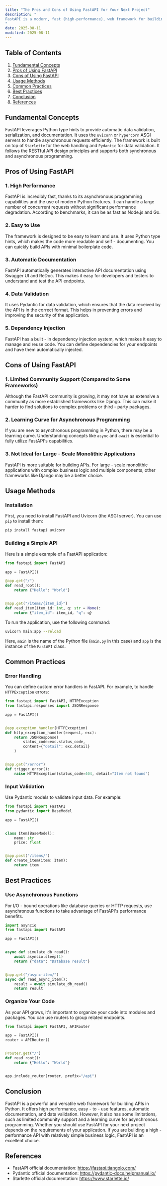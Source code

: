 ```yaml
---
title: "The Pros and Cons of Using FastAPI for Your Next Project"
description: "
FastAPI is a modern, fast (high-performance), web framework for building APIs with Python 3.7+ based on standard Python type hints. It has gained significant popularity in the Python community due to its speed, simplicity, and robustness. However, like any technology, it comes with its own set of advantages and disadvantages. In this blog, we will explore the pros and cons of using FastAPI for your next project, along with usage methods, common practices, and best practices.
"
date: 2025-08-11
modified: 2025-08-11
---
```


## Table of Contents
1. [Fundamental Concepts](#fundamental-concepts)
2. [Pros of Using FastAPI](#pros-of-using-fastapi)
3. [Cons of Using FastAPI](#cons-of-using-fastapi)
4. [Usage Methods](#usage-methods)
5. [Common Practices](#common-practices)
6. [Best Practices](#best-practices)
7. [Conclusion](#conclusion)
8. [References](#references)

## Fundamental Concepts
FastAPI leverages Python type hints to provide automatic data validation, serialization, and documentation. It uses the `uvicorn` or `hypercorn` ASGI servers to handle asynchronous requests efficiently. The framework is built on top of `Starlette` for the web handling and `Pydantic` for data validation. It follows the RESTful API design principles and supports both synchronous and asynchronous programming.

## Pros of Using FastAPI
### 1. High Performance
FastAPI is incredibly fast, thanks to its asynchronous programming capabilities and the use of modern Python features. It can handle a large number of concurrent requests without significant performance degradation. According to benchmarks, it can be as fast as Node.js and Go.

### 2. Easy to Use
The framework is designed to be easy to learn and use. It uses Python type hints, which makes the code more readable and self - documenting. You can quickly build APIs with minimal boilerplate code.

### 3. Automatic Documentation
FastAPI automatically generates interactive API documentation using Swagger UI and ReDoc. This makes it easy for developers and testers to understand and test the API endpoints.

### 4. Data Validation
It uses Pydantic for data validation, which ensures that the data received by the API is in the correct format. This helps in preventing errors and improving the security of the application.

### 5. Dependency Injection
FastAPI has a built - in dependency injection system, which makes it easy to manage and reuse code. You can define dependencies for your endpoints and have them automatically injected.

## Cons of Using FastAPI
### 1. Limited Community Support (Compared to Some Frameworks)
Although the FastAPI community is growing, it may not have as extensive a community as more established frameworks like Django. This can make it harder to find solutions to complex problems or third - party packages.

### 2. Learning Curve for Asynchronous Programming
If you are new to asynchronous programming in Python, there may be a learning curve. Understanding concepts like `async` and `await` is essential to fully utilize FastAPI's capabilities.

### 3. Not Ideal for Large - Scale Monolithic Applications
FastAPI is more suitable for building APIs. For large - scale monolithic applications with complex business logic and multiple components, other frameworks like Django may be a better choice.

## Usage Methods
### Installation
First, you need to install FastAPI and Uvicorn (the ASGI server). You can use `pip` to install them:
```bash
pip install fastapi uvicorn
```

### Building a Simple API
Here is a simple example of a FastAPI application:
```python
from fastapi import FastAPI

app = FastAPI()

@app.get("/")
def read_root():
    return {"Hello": "World"}


@app.get("/items/{item_id}")
def read_item(item_id: int, q: str = None):
    return {"item_id": item_id, "q": q}
```
To run the application, use the following command:
```bash
uvicorn main:app --reload
```
Here, `main` is the name of the Python file (`main.py` in this case) and `app` is the instance of the `FastAPI` class.

## Common Practices
### Error Handling
You can define custom error handlers in FastAPI. For example, to handle `HTTPException` errors:
```python
from fastapi import FastAPI, HTTPException
from fastapi.responses import JSONResponse

app = FastAPI()


@app.exception_handler(HTTPException)
def http_exception_handler(request, exc):
    return JSONResponse(
        status_code=exc.status_code,
        content={"detail": exc.detail}
    )


@app.get("/error")
def trigger_error():
    raise HTTPException(status_code=404, detail="Item not found")
```

### Input Validation
Use Pydantic models to validate input data. For example:
```python
from fastapi import FastAPI
from pydantic import BaseModel

app = FastAPI()


class Item(BaseModel):
    name: str
    price: float


@app.post("/items/")
def create_item(item: Item):
    return item
```

## Best Practices
### Use Asynchronous Functions
For I/O - bound operations like database queries or HTTP requests, use asynchronous functions to take advantage of FastAPI's performance benefits.
```python
import asyncio
from fastapi import FastAPI

app = FastAPI()


async def simulate_db_read():
    await asyncio.sleep(1)
    return {"data": "Database result"}


@app.get("/async-item/")
async def read_async_item():
    result = await simulate_db_read()
    return result
```

### Organize Your Code
As your API grows, it's important to organize your code into modules and packages. You can use routers to group related endpoints.
```python
from fastapi import FastAPI, APIRouter

app = FastAPI()
router = APIRouter()


@router.get("/")
def read_root():
    return {"Hello": "World"}


app.include_router(router, prefix="/api")
```

## Conclusion
FastAPI is a powerful and versatile web framework for building APIs in Python. It offers high performance, easy - to - use features, automatic documentation, and data validation. However, it also has some limitations, such as limited community support and a learning curve for asynchronous programming. Whether you should use FastAPI for your next project depends on the requirements of your application. If you are building a high - performance API with relatively simple business logic, FastAPI is an excellent choice.

## References
- FastAPI official documentation: https://fastapi.tiangolo.com/
- Pydantic official documentation: https://pydantic-docs.helpmanual.io/
- Starlette official documentation: https://www.starlette.io/